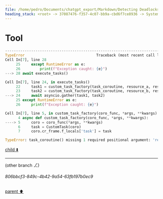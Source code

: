 ```yaml
---
file: /home/pedro/Documents/chatgpt_export/Markdown/Detecting Deadlocks in asyncio.md
heading_stack: <root> -> 37087476-f357-4c07-bb9a-cbd6f7ce8936 -> System -> 18a374ea-54f7-408a-829d-f60766f75e3a -> System -> aaa207d7-d8c9-4cfe-a09c-7a8c955a3979 -> User -> ce028723-44f2-4667-b510-9f27ad1b64ea -> Assistant -> Detecting Deadlocks in `asyncio` -> aaa22514-b1a5-43b2-be50-0b517693a92e -> User -> 387cf5fb-37d4-4a9b-8cdf-f50ec9986d1f -> Assistant -> Components of a Resource Allocation Graph -> Using Resource Allocation Graphs to Detect Deadlocks -> Implementing RAG in Python with `asyncio` -> aaa25dfd-3475-43cd-a062-f771187415f1 -> User -> f45eab83-6841-4049-87c6-81bd58a3f62b -> Assistant -> b6c29585-72e2-42dc-acc1-722073cdd9d6 -> Tool -> 753a37e7-4caf-4283-bc69-e6c3ed4d8a11 -> Assistant -> aaa24cd5-6313-4ab5-a8e0-3a01a36a2f91 -> User -> d256a5c8-25d4-4e12-8f23-2358fbfd0ebf -> Assistant -> 42feadbe-1395-40c0-8f20-3278284ea227 -> Tool -> 49db48c7-24df-495b-9e1a-171433d17971 -> Assistant -> 965a481d-04d0-46a9-ab43-b3503dc2e2b4 -> Assistant -> e7b40687-7008-42a1-9460-98541fd4c617 -> Tool -> ee95b322-1edd-4e67-a989-8a8ab39f88e8 -> Assistant -> 9fe1e873-9643-4edc-a95f-5cf8d519587e -> Assistant -> 6a55030b-9fe3-4cc7-8594-eae302b08e33 -> Tool
---
```

# Tool

```python
---------------------------------------------------------------------------
TypeError                                 Traceback (most recent call last)
Cell In[7], line 28
     25     except RuntimeError as e:
     26         print(f"Exception caught: {e}")
---> 28 await execute_tasks()

Cell In[7], line 24, in execute_tasks()
     22     task1 = custom_task_factory(task_coroutine, resource_a, resource_b)
     23     task2 = custom_task_factory(task_coroutine, resource_b, resource_a)
---> 24     await asyncio.gather(task1, task2)
     25 except RuntimeError as e:
     26     print(f"Exception caught: {e}")

Cell In[7], line 5, in custom_task_factory(coro_func, *args, **kwargs)
      4 async def custom_task_factory(coro_func, *args, **kwargs):
----> 5     coro = coro_func(*args, **kwargs)
      6     task = CustomTask(coro)
      7     coro.cr_frame.f_locals['task'] = task

TypeError: task_coroutine() missing 1 required positional argument: 'resource2'

```

[child ⬇️](#806bbcf3-849c-4b42-9a54-63fb197b0ec9)

---

(other branch ⎇)
###### 806bbcf3-849c-4b42-9a54-63fb197b0ec9
[parent ⬆️](#6a55030b-9fe3-4cc7-8594-eae302b08e33)
